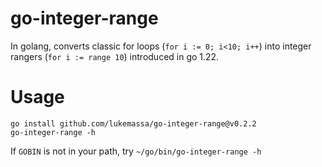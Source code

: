 # go-integer-range

In golang, converts classic for loops (`for i := 0; i<10; i++`) into integer rangers (`for i := range 10`) introduced in go 1.22.

# Usage

```
go install github.com/lukemassa/go-integer-range@v0.2.2
go-integer-range -h
```

If `GOBIN` is not in your path, try `~/go/bin/go-integer-range -h`
